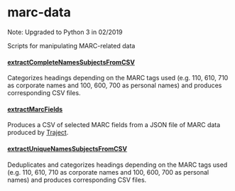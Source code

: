 # marc-data

Note: Upgraded to Python 3 in 02/2019

Scripts for manipulating MARC-related data

#### [extractCompleteNamesSubjectsFromCSV](extractCompleteNamesSubjectsFromCSV.py)
Categorizes headings depending on the MARC tags used (e.g. 110, 610, 710 as corporate names and 100, 600, 700 as personal names) and produces corresponding CSV files.

#### [extractMarcFields](extractMarcFields.py)
Produces a CSV of selected MARC fields from a JSON file of MARC data produced by [Traject](https://github.com/traject/traject).

#### [extractUniqueNamesSubjectsFromCSV](extractUniqueNamesSubjectsFromCSV.py)
Deduplicates and categorizes headings depending on the MARC tags used (e.g. 110, 610, 710 as corporate names and 100, 600, 700 as personal names) and produces corresponding CSV files.
